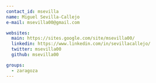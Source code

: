 ```yaml
---
contact_id: msevilla
name: Miguel Sevilla-Callejo
e-mail: msevilla00@gmail.com

websites:
  main: https://sites.google.com/site/msevilla00/
  linkedin: https://www.linkedin.com/in/sevillacallejo/
  twitter: msevilla00
  github: msevilla00

groups:
  - zaragoza
---
```

